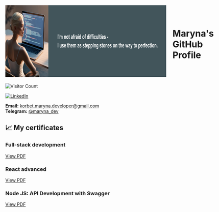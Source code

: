 <div style="display: flex; align-items: center; margin-bottom: 20px;">
 <img src="./images/profile-image.jpg" alt="Profile image" width="846" height="226" style="margin-right: 20px;"/>
 <h1>Maryna's GitHub Profile</h1> 
 </div>

![Visitor Count](https://komarev.com/ghpvc/?username=maryna-korbet&color=blue)

[![LinkedIn](https://img.shields.io/badge/LinkedIn-Connect-blue)](https://www.linkedin.com/in/maryna-korbet)

**Email:** korbet.maryna.developer@gmail.com  
**Telegram:** [@maryna_dev](https://t.me/maryna_dev)

## 📈 My certificates

### Full-stack development 
[View PDF](https://drive.google.com/file/d/1PpcL3swBuMmHbz5jVImH56rRCSVCwECe/view?usp=sharing)
 
### React advanced 
[View PDF](https://drive.google.com/file/d/1bf8Sks0uCWVe_3lKc5IqAM8YSa_Tt0d5/view?usp=sharing)

### Node JS: API Development with Swagger 
[View PDF](https://drive.google.com/file/d/1SiExlG4Iioo24NrqB94numGbGkM2nVKT/view?usp=sharing)
